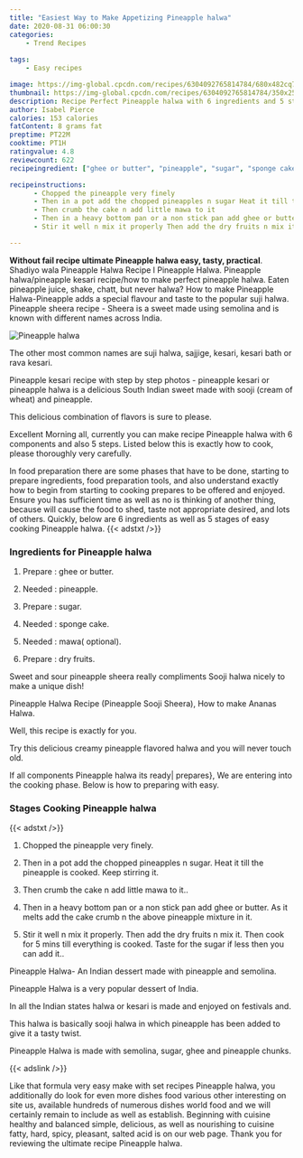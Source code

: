 ```yaml
---
title: "Easiest Way to Make Appetizing Pineapple halwa"
date: 2020-08-31 06:00:30
categories:
    - Trend Recipes
    
tags:
    - Easy recipes

image: https://img-global.cpcdn.com/recipes/6304092765814784/680x482cq70/pineapple-halwa-recipe-main-photo.jpg
thumbnail: https://img-global.cpcdn.com/recipes/6304092765814784/350x250cq70/pineapple-halwa-recipe-main-photo.jpg
description: Recipe Perfect Pineapple halwa with 6 ingredients and 5 stages of easy cooking.
author: Isabel Pierce
calories: 153 calories
fatContent: 8 grams fat
preptime: PT22M
cooktime: PT1H
ratingvalue: 4.8
reviewcount: 622
recipeingredient: ["ghee or butter", "pineapple", "sugar", "sponge cake", "mawa optional", "dry fruits"]

recipeinstructions: 
      - Chopped the pineapple very finely 
      - Then in a pot add the chopped pineapples n sugar Heat it till the pineapple is cooked Keep stirring it 
      - Then crumb the cake n add little mawa to it 
      - Then in a heavy bottom pan or a non stick pan add ghee or butter As it melts add the cake crumb n the above pineapple mixture in it 
      - Stir it well n mix it properly Then add the dry fruits n mix it Then cook for 5 mins till everything is cooked Taste for the sugar if less then you can add it

---
```




**Without fail recipe ultimate Pineapple halwa easy, tasty, practical**. Shadiyo wala Pineapple Halwa Recipe l Pineapple Halwa. Pineapple halwa/pineapple kesari recipe/how to make perfect pineapple halwa. Eaten pineapple juice, shake, chatt, but never halwa? How to make Pineapple Halwa-Pineapple adds a special flavour and taste to the popular suji halwa. Pineapple sheera recipe - Sheera is a sweet made using semolina and is known with different names across India.


![Pineapple halwa](https://img-global.cpcdn.com/recipes/6304092765814784/680x482cq70/pineapple-halwa-recipe-main-photo.jpg "Pineapple halwa")



The other most common names are suji halwa, sajjige, kesari, kesari bath or rava kesari.

Pineapple kesari recipe with step by step photos - pineapple kesari or pineapple halwa is a delicious South Indian sweet made with sooji (cream of wheat) and pineapple.

This delicious combination of flavors is sure to please.


Excellent Morning all, currently you can make recipe Pineapple halwa with 6 components and also 5 steps. Listed below this is exactly how to cook, please thoroughly very carefully.

In food preparation there are some phases that have to be done, starting to prepare ingredients, food preparation tools, and also understand exactly how to begin from starting to cooking prepares to be offered and enjoyed. Ensure you has sufficient time as well as no is thinking of another thing, because will cause the food to shed, taste not appropriate desired, and lots of others. Quickly, below are 6 ingredients as well as 5 stages of easy cooking Pineapple halwa.
{{< adstxt />}}

### Ingredients for Pineapple halwa


1. Prepare  : ghee or butter.

1. Needed  : pineapple.

1. Prepare  : sugar.

1. Needed  : sponge cake.

1. Needed  : mawa( optional).

1. Prepare  : dry fruits.


Sweet and sour pineapple sheera really compliments Sooji halwa nicely to make a unique dish!

Pineapple Halwa Recipe (Pineapple Sooji Sheera), How to make Ananas Halwa.

Well, this recipe is exactly for you.

Try this delicious creamy pineapple flavored halwa and you will never touch old.


If all components Pineapple halwa its ready| prepares}, We are entering into the cooking phase. Below is how to preparing with easy.

### Stages Cooking Pineapple halwa

{{< adstxt />}}


1. Chopped the pineapple very finely.



1. Then in a pot add the chopped pineapples n sugar. Heat it till the pineapple is cooked. Keep stirring it.



1. Then crumb the cake n add little mawa to it..



1. Then in a heavy bottom pan or a non stick pan add ghee or butter. As it melts add the cake crumb n the above pineapple mixture in it.



1. Stir it well n mix it properly. Then add the dry fruits n mix it. Then cook for 5 mins till everything is cooked. Taste for the sugar if less then you can add it..




Pineapple Halwa- An Indian dessert made with pineapple and semolina.

Pineapple Halwa is a very popular dessert of India.

In all the Indian states halwa or kesari is made and enjoyed on festivals and.

This halwa is basically sooji halwa in which pineapple has been added to give it a tasty twist.

Pineapple Halwa is made with semolina, sugar, ghee and pineapple chunks.


{{< adslink />}}

Like that formula very easy make with set recipes Pineapple halwa, you additionally do look for even more dishes food various other interesting on site us, available hundreds of numerous dishes world food and we will certainly remain to include as well as establish. Beginning with cuisine healthy and balanced simple, delicious, as well as nourishing to cuisine fatty, hard, spicy, pleasant, salted acid is on our web page. Thank you for reviewing the ultimate recipe Pineapple halwa.
